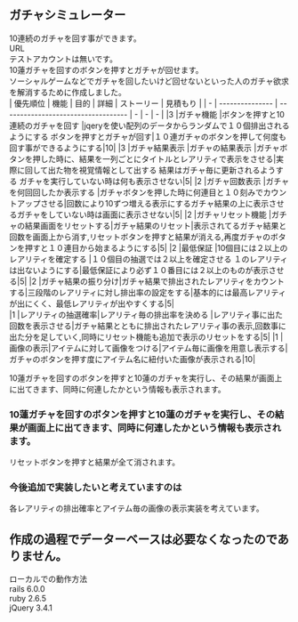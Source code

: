 ##  ガチャシミュレーター  
10連続のガチャを回す事ができます。  
URL  
テストアカウントは無いです。  
10蓮ガチャを回すのボタンを押すとガチャが回せます。  
ソーシャルゲームなどでガチャを回したいけど回せないといった人のガチャ欲求を解消するために作成しました。  
| 優先順位             | 機能                                 | 目的 | 詳細 | ストーリー | 見積もり |
| - | --------------- | ----------------------------------- | - | - | - |
|3  |ガチャ機能         |ボタンを押すと10連続のガチャを回す        |jqeryを使い配列のデータからランダムで１０個排出されるようにする  ボタンを押すとガチャが回す|１０連ガチャのボタンを押して何度も回す事ができるようにする|10|
|3  |ガチャ結果表示     |ガチャの結果表示                        |ガチャボタンを押した時に、結果を一列ごとにタイトルとレアリティで表示をさせる|実際に回して出た物を視覚情報として出する  結果はガチャ毎に更新されるようする  ガチャを実行していない時は何も表示させない|5|
|2  |ガチャ回数表示     |ガチャを何回回したか表示する              |ガチャボタンを押した時に何連目と１０刻みでカウントアップさせる|回数により10ずつ増える表示にするガチャ結果の上に表示させるガチャをしていない時は画面に表示させない|5|
|2  |ガチャリセット機能  |ガチャの結果画面をリセットする|ガチャ結果のリセット|表示されてるガチャ結果と回数を画面上から消す,リセットボタンを押すと結果が消える,再度ガチャのボタンを押すと１０連目から始まるようにする|5|
|2  |最低保証          |10個目には２以上のレアリティを確定する     |１０個目の抽選では２以上を確定させる  １のレアリティは出ないようにする|最低保証により必ず１０番目には２以上のものが表示させる|5|
|2  |ガチャ結果の振り分け|ガチャ結果で排出されたレアリティをカウントする|三段階のレアリティに対し排出率の設定をする|基本的には最高レアリティが出にくく、最低レアリティが出やすくする|5|  
|1  |レアリティの抽選確率|レアリティ毎の排出率を決める              |レアリティ事に出た回数を表示させる|ガチャ結果とともに排出されたレアリティ事の表示,回数事に出た分を足していく,同時にリセット機能も追加で表示のリセットをする|5|
|1  |画像の表示|アイテムに対して画像をつける|アイテム毎に画像を用意し表示する|ガチャのボタンを押す度にアイテム名に紐付いた画像が表示される|10|  

10蓮ガチャを回すのボタンを押すと10蓮のガチャを実行し、その結果が画面上に出てきます、同時に何連したかという情報も表示されます。  

### 10蓮ガチャを回すのボタンを押すと10蓮のガチャを実行し、その結果が画面上に出てきます、同時に何連したかという情報も表示されます。  
リセットボタンを押すと結果が全て消されます。  
### 今後追加で実装したいと考えていますのは  
各レアリティの排出確率とアイテム毎の画像の表示実装を考えています。  
## 作成の過程でデーターベースは必要なくなったのでありません。  
ローカルでの動作方法  
rails 6.0.0  
ruby 2.6.5  
jQuery 3.4.1